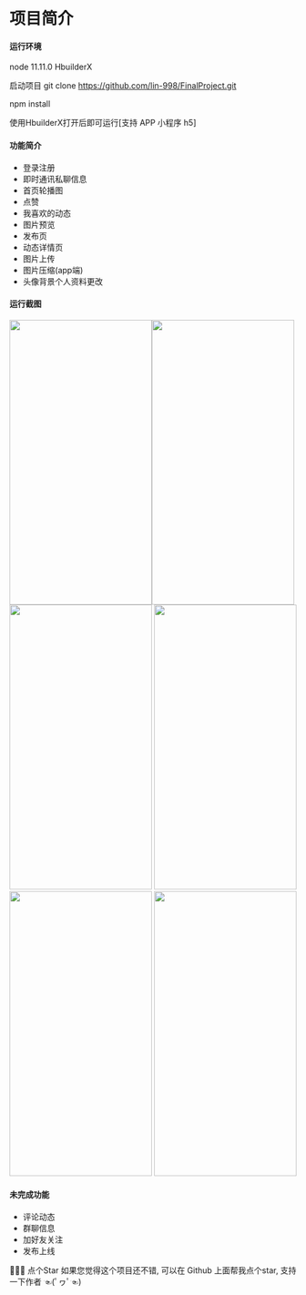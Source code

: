 # 项目简介

#### 运行环境

node 11.11.0
HbuilderX

启动项目
git clone https://github.com/lin-998/FinalProject.git

npm install 

使用HbuilderX打开后即可运行[支持 APP 小程序 h5]

#### 功能简介
* 登录注册
* 即时通讯私聊信息
* 首页轮播图
* 点赞
* 我喜欢的动态
* 图片预览
* 发布页
* 动态详情页
* 图片上传
* 图片压缩(app端)
* 头像背景个人资料更改

#### 运行截图

<img src="https://user-images.githubusercontent.com/83082448/154902436-fa795b70-ccbc-4d4c-967e-916ac6348699.png" width="250" height="500px"/><img src="https://user-images.githubusercontent.com/83082448/154902574-aef56949-47cd-4c0d-8654-4928828f2c76.png" width="250px" height="500px"/>
<img src="https://user-images.githubusercontent.com/83082448/154902613-d3649028-0d60-480f-bd9e-f1f47822798c.png" width="250px" height="500px"/>
<img src="https://user-images.githubusercontent.com/83082448/154902436-fa795b70-ccbc-4d4c-967e-916ac6348699.png" width="250" height="500px"/>
<img src="https://user-images.githubusercontent.com/83082448/154902636-dfedf8fb-7566-4745-8ae6-98ccb337c9c6.png" width="250px" height="500px"/>
<img src="https://user-images.githubusercontent.com/83082448/154902673-599866ff-3f53-4c8d-86d2-d0aab5448fc7.png" width="250px" height="500px"/>




#### 未完成功能
* 评论动态
* 群聊信息
* 加好友关注
* 发布上线

🙏🙏🙏 点个Star
如果您觉得这个项目还不错, 可以在 Github 上面帮我点个star, 支持一下作者 ☜(ﾟヮﾟ☜)
